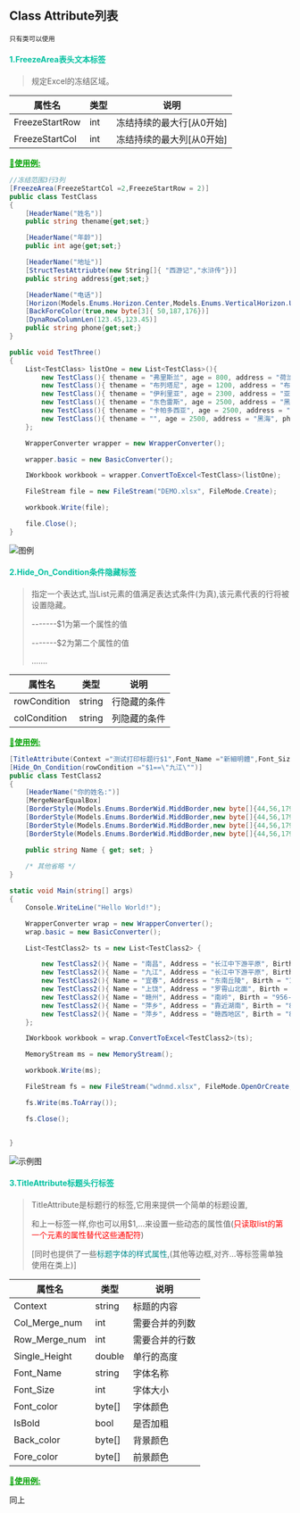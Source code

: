 ## Class Attribute列表

<small>只有类可以使用</small>

#### <font color=licyan>1.FreezeArea表头文本标签</font>

> 规定Excel的冻结区域。

| 属性名         | 类型 | 说明                      |
| -------------- | ---- | ------------------------- |
| FreezeStartRow | int  | 冻结持续的最大行[从0开始] |
| FreezeStartCol | int  | 冻结持续的最大列[从0开始] |

<font color=orang><b><u>:green_apple:使用例:</u></b></font>

```c#
//冻结范围3行3列
[FreezeArea(FreezeStartCol =2,FreezeStartRow = 2)]
public class TestClass
{
    [HeaderName("姓名")]
    public string thename{get;set;}

    [HeaderName("年龄")]
    public int age{get;set;}

    [HeaderName("地址")]
    [StructTestAttriubte(new String[]{ "西游记","水浒传"})]
    public string address{get;set;}

    [HeaderName("电话")]
    [Horizon(Models.Enums.Horizon.Center,Models.Enums.VerticalHorizon.Up)]
    [BackForeColor(true,new byte[3]{ 50,187,176})]
    [DynaRowColumnLen(123.45,123.45)]
    public string phone{get;set;}
}
```

```c#
public void TestThree()
{
    List<TestClass> listOne = new List<TestClass>(){
        new TestClass(){ thename = "弗里斯兰", age = 800, address = "荷兰低地", phone = "shitU" },
        new TestClass(){ thename = "布列塔尼", age = 1200, address = "布列塔尼", phone = "franc" },
        new TestClass(){ thename = "伊利里亚", age = 2300, address = "亚得里亚", phone = "ita" },
        new TestClass(){ thename = "东色雷斯", age = 2500, address = "黑海", phone = "asdqa" },
        new TestClass(){ thename = "卡帕多西亚", age = 2500, address = "东地中海", phone = "asdqa" },
        new TestClass(){ thename = "", age = 2500, address = "黑海", phone = "asdqa" }
    };

    WrapperConverter wrapper = new WrapperConverter();

    wrapper.basic = new BasicConverter();

    IWorkbook workbook = wrapper.ConvertToExcel<TestClass>(listOne);

    FileStream file = new FileStream("DEMO.xlsx", FileMode.Create);

    workbook.Write(file);

    file.Close();
}
```

![图例](http://img.leepichome.top/open2.png)

#### <font color=licyan>2.Hide_On_Condition条件隐藏标签</font>

> 指定一个表达式,当List元素的值满足表达式条件(为真),该元素代表的行将被设置隐藏。
>
> -------$1为第一个属性的值
>
> -------$2为第二个属性的值
>
> .......

| 属性名       | 类型   | 说明         |
| ------------ | ------ | ------------ |
| rowCondition | string | 行隐藏的条件 |
| colCondition | string | 列隐藏的条件 |

<font color=orang><b><u>:green_apple:使用例:</u></b></font>

```c#
[TitleAttribute(Context ="测试打印标题行$1",Font_Name ="新細明體",Font_Size =16,Font_color =new byte[]{ 80,235,227 })]
[Hide_On_Condition(rowCondition ="$1==\"九江\"")]
public class TestClass2
{
    [HeaderName("你的姓名:")]
    [MergeNearEqualBox]
    [BorderStyle(Models.Enums.BorderWid.MiddBorder,new byte[]{44,56,179},Models.Enums.BorderDirect.Left)]
    [BorderStyle(Models.Enums.BorderWid.MiddBorder,new byte[]{44,56,179},Models.Enums.BorderDirect.Bottom)]
    [BorderStyle(Models.Enums.BorderWid.MiddBorder,new byte[]{44,56,179},Models.Enums.BorderDirect.Right)]
    [BorderStyle(Models.Enums.BorderWid.MiddBorder,new byte[]{44,56,179},Models.Enums.BorderDirect.Upper)]

    public string Name { get; set; }
    
    /* 其他省略 */
}
```

```c#
static void Main(string[] args)
{
    Console.WriteLine("Hello World!");

    WrapperConverter wrap = new WrapperConverter();
    wrap.basic = new BasicConverter();

    List<TestClass2> ts = new List<TestClass2> {

        new TestClass2(){ Name = "南昌", Address = "长江中下游平原", Birth = "678-12-12", Phone = "123456789", Email = "1537004059@qq.com" },
        new TestClass2(){ Name = "九江", Address = "长江中下游平原", Birth = "678-01-01", Phone = "657712345", Email = "6666677778@qq.com" },
        new TestClass2(){ Name = "宜春", Address = "东南丘陵", Birth = "1056-07-12", Phone = "778812345", Email = "yiyandingzhen@qq.com" },
        new TestClass2(){ Name = "上饶", Address = "罗霄山北面", Birth = "1234-12-12", Phone = "666875652", Email = "5712351231@qq.com" },
        new TestClass2(){ Name = "赣州", Address = "南岭", Birth = "956-12-12", Phone = "98237818923", Email = "6154231@qq.com" },
        new TestClass2(){ Name = "萍乡", Address = "靠近湖南", Birth = "8293-12-12", Phone = "231231", Email = null },
        new TestClass2(){ Name = "萍乡", Address = "赣西地区", Birth = "8293-12-12", Phone = "114514", Email = "wobudaoa!" },
    };

    IWorkbook workbook = wrap.ConvertToExcel<TestClass2>(ts);

    MemoryStream ms = new MemoryStream();

    workbook.Write(ms);

    FileStream fs = new FileStream("wdnmd.xlsx", FileMode.OpenOrCreate, FileAccess.ReadWrite);

    fs.Write(ms.ToArray());

    fs.Close();


}
```

![示例图](http://img.leepichome.top/open1.png)

#### <font color=licyan>3.TitleAttribute标题头行标签</font>

> TitleAttribute是标题行的标签,它用来提供一个简单的标题设置,
>
> 和上一标签一样,你也可以用$1,...来设置一些动态的属性值(<font color=red>只读取list的第一个元素的属性替代这些通配符</font>)
>
> [同时也提供了一些<font color=darkcyan>标题字体的样式属性</font>,(其他等边框,对齐...等标签需单独使用在类上)]

| 属性名        | 类型   | 说明           |
| ------------- | ------ | -------------- |
| Context       | string | 标题的内容     |
| Col_Merge_num | int    | 需要合并的列数 |
| Row_Merge_num | int    | 需要合并的行数 |
| Single_Height | double | 单行的高度     |
| Font_Name     | string | 字体名称       |
| Font_Size     | int    | 字体大小       |
| Font_color    | byte[] | 字体颜色       |
| IsBold        | bool   | 是否加粗       |
| Back_color    | byte[] | 背景颜色       |
| Fore_color    | byte[] | 前景颜色       |

<font color=orang><b><u>:green_apple:使用例:</u></b></font>

同上